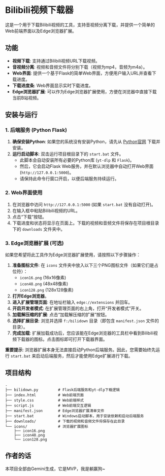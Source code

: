 # Bilibili视频下载器

这是一个用于下载Bilibili视频的工具，支持音视频分离下载，并提供一个简单的Web前端界面以及Edge浏览器扩展。

## 功能

*   **视频下载**: 支持通过Bilibili视频URL下载视频。
*   **音视频分离**: 视频和音频文件将分别下载（视频为mp4，音频为m4a）。
*   **Web界面**: 提供一个基于Flask的简单Web界面，方便用户输入URL并查看下载进度。
*   **下载进度条**: Web界面显示实时下载进度。
*   **Edge浏览器扩展**: 可以作为Edge浏览器扩展使用，方便在浏览器中直接下载当前B站视频。

## 安装与运行

### 1. 后端服务 (Python Flask)

1.  **确保安装Python**: 如果您的系统没有安装Python，请先从 [Python官网](https://www.python.org/downloads/) 下载并安装。
2.  **运行启动脚本**: 双击运行项目根目录下的 `start.bat` 文件。
    *   此脚本会自动安装所有必要的Python库 (`yt-dlp` 和 `Flask`)。
    *   然后，它会启动Flask Web服务，并在默认浏览器中自动打开Web界面 (`http://127.0.0.1:5000`)。
    *   请保持此命令行窗口开启，以便后端服务持续运行。

### 2. Web界面使用

1.  在浏览器中访问 `http://127.0.0.1:5000` (如果 `start.bat` 没有自动打开)。
2.  在输入框中粘贴Bilibili视频的URL。
3.  点击“下载”按钮。
4.  下载进度和状态将显示在页面上。下载的视频和音频文件将保存在项目根目录下的 `downloads` 文件夹中。

### 3. Edge浏览器扩展 (可选)

如果您希望将此工具作为Edge浏览器扩展使用，请按照以下步骤操作：

1.  **准备图标文件**: 在 `icons` 文件夹中放入以下三个PNG图标文件（如果它们是占位符）：
    *   `icon16.png` (16x16像素)
    *   `icon48.png` (48x48像素)
    *   `icon128.png` (128x128像素)
2.  **打开Edge浏览器**。
3.  **进入扩展管理页面**: 在地址栏输入 `edge://extensions` 并回车。
4.  **开启开发者模式**: 在扩展管理页面的右上角，打开“开发者模式”开关。
5.  **加载解压缩的扩展**: 点击“加载解压缩的扩展”按钮。
6.  **选择扩展目录**: 浏览并选择 `f:/bilidown` 目录（即包含 `manifest.json` 文件的目录）。
7.  **完成加载**: 扩展加载成功后，您应该能在Edge浏览器的工具栏中看到Bilibili视频下载器的图标。点击图标即可打开下载器界面。

**重要提示**: 浏览器扩展本身无法直接启动Python后端服务。因此，您需要始终先运行 `start.bat` 来启动后端服务，然后才能使用Edge扩展进行下载。

## 项目结构

```
.
├── bilidown.py         # Flask后端服务和yt-dlp下载逻辑
├── index.html          # Web前端页面
├── style.css           # Web前端样式
├── script.js           # Web前端交互逻辑
├── manifest.json       # Edge浏览器扩展清单文件
├── start.bat           # Windows启动脚本，用于安装依赖和启动后端服务
├── downloads/          # 下载的视频和音频文件将保存在此目录
└── icons/              # 浏览器扩展图标
    ├── icon16.png
    ├── icon48.png
    └── icon128.png
```

## 作者的话
本项目全部由Gemini生成，它是MVP，我是躺赢狗~
